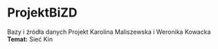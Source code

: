 # ProjektBiZD
Bazy i źródła danych Projekt Karolina Maliszewska i Weronika Kowacka<br>
<b>Temat:</b> Sieć Kin
